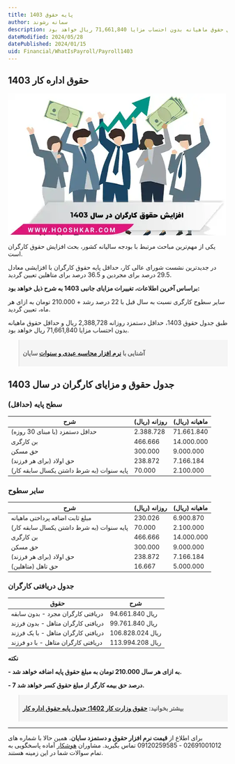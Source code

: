 ```yaml
---
title: پایه حقوق 1403
author: سمانه رشوند
description: طبق جدول حقوق کارگران 1403، حداقل دستمزد روزانه 2,388,728 ریال و حداقل حقوق ماهیانه بدون احتساب مزایا 71,661,840 ریال خواهد بود.
dateModified: 2024/05/28
datePublished: 2024/01/15
uid: Financial/WhatIsPayroll/Payroll1403
---
```


## حقوق اداره کار 1403 

![افزایش حقوق کارگران در سال 1403](./Images/Payroll1403.webp)

یکی از مهم‌ترین مباحث مرتبط با بودجه سالیانه کشور، بحث افزایش حقوق کارگران است.

در جدیدترین نشست شورای عالی کار، حداقل پایه حقوق کارگران با افزایشی معادل 29.5 درصد برای مجردین و 36.5 درصد برای متاهلین تعیین گردید.

**براساس آخرین اطلاعات، تغییرات مزایای جانبی 1403 به شرح ذیل خواهد بود:**

سایر سطوح کارگری نسبت به سال قبل با 22 درصد رشد + 210.000 تومان به ازای هر ماه، تعیین گردید.

طبق جدول حقوق 1403، حداقل دستمزد روزانه 2,388,728 ریال و حداقل حقوق ماهیانه بدون احتساب مزایا 71,661,840 ریال خواهد بود.

<blockquote style="background-color:#f5f5f5; padding:0.5rem">
<p><strong>آشنایی با <a href="https://www.hooshkar.com/Software/Sayan/Module/Payroll" target="_blank">نرم افزار محاسبه عیدی و سنوات</a> سایان</strong></p></blockquote>

## جدول حقوق و مزایای کارگران در سال 1403

### سطح پایه (حداقل)

 شرح |  روزانه (ریال) | ماهیانه (ریال)
------------ | -------------  | -------------
حداقل دستمزد (با مبنای 30 روزه) | 2.388.728 | 71.661.840
بن کارگری | 466.666  | 14.000.000
حق مسکن | 300.000 | 9.000.000
حق اولاد (برای هر فرزند) | 238.872 | 7.166.184
پایه سنوات (به شرط داشتن یکسال سابقه کار) | 70.000 | 2.100.000

### سایر سطوح

 شرح |  روزانه (ریال) | ماهیانه (ریال)
------------ | -------------  | -------------
مبلغ ثابت اضافه پرداختی ماهیانه | 230.026 | 6.900.870
پایه سنوات (به شرط داشتن یکسال سابقه کار) | 70.000 | 2.100.000
بن کارگری | 466.666 | 14.000.000
حق مسکن | 300.000 | 9.000.000
حق اولاد (برای هر فرزند) | 238.872 | 7.166.184
حق تاهل (متاهلین) | 16.667 | 5.000.000

### جدول دریافتی کارگران

 حقوق | شرح
------------ | ------------
دریافتی کارگران مجرد - بدون سابقه | 94.661.840 ریال
دریافتی کارگران متاهل - بدون فرزند | 99.761.840 ریال
دریافتی کارگران متاهل - با یک فرزند | 106.828.024 ریال
دریافتی کارگران متاهل - با دو فرزند | 113.994.208 ریال


**نکته**

**- به ازای هر سال 210.000 تومان به مبلغ حقوق پایه اضافه خواهد شد.**

**- 7 درصد حق بیمه کارگر از مبلغ حقوق کسر خواهد شد.**


<blockquote style="background-color:#f5f5f5; padding:0.5rem">
<p><strong>بیشتر بخوانید: <a href="https://www.hooshkar.com/Wiki/Payroll/Payroll1401" target="_blank">حقوق وزارت کار 1402؛ جدول پایه حقوق اداره کار
</a></p></strong></blockquote>

-----
 برای اطلاع از **قیمت نرم افزار حقوق و دستمزد سایان**، همین حالا با شماره های 02691001012 - 09120259585 تماس بگیرید. 
 مشاوران <a href="https://www.hooshkar.com" target="_blank">هوشکار</a> آماده پاسخگویی به تمام سوالات شما در این زمینه هستند.